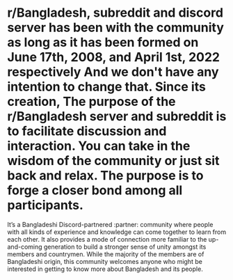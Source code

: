 # r/Bangladesh, subreddit and discord server has been with the community as long as it has been formed on June 17th, 2008, and April 1st, 2022 respectively And we don't have any intention to change that. Since its creation, The purpose of the r/Bangladesh server and subreddit is to facilitate discussion and interaction. You can take in the wisdom of the community or just sit back and relax. The purpose is to forge a closer bond among all participants.

It’s a Bangladeshi Discord-partnered :partner: community where people with all kinds of experience and knowledge can come together to learn from each other. It also provides a mode of connection more familiar to the up-and-coming generation to build a stronger sense of unity amongst its members and countrymen. While the majority of the members are of Bangladeshi origin, this community welcomes anyone who might be interested in getting to know more about Bangladesh and its people.

